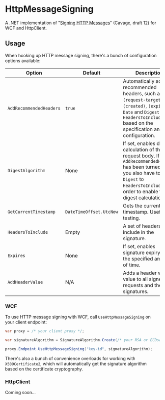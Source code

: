 # HttpMessageSigning

A .NET implementation of "[Signing HTTP Messages](https://datatracker.ietf.org/doc/html/draft-cavage-http-signatures-12)" (Cavage, draft 12) for WCF and HttpClient.

## Usage

When hooking up HTTP message signing, there's a bunch of configuration options available:

| Option | Default | Description |
|--------|-------------|---------|
| `AddRecommendedHeaders` | `true` | Automatically adds recommended headers, such as `(request-target)`, `(created)`, `(expires)`, `Date` and `Digest` to `HeadersToInclude` based on the specification and configuration. |
| `DigestAlgorithm` | None | If set, enables digest calculation of the request body. If `AddRecommendedHeaders` has been turned off, you also have to add `Digest` to `HeadersToInclude` in order to enable the digest calculation. |
| `GetCurrentTimestamp` | `DateTimeOffset.UtcNow` | Gets the current UTC timestamp. Useful for testing. |
| `HeadersToInclude` | Empty | A set of headers to include in the signature. |
| `Expires` | None | If set, enables signature expiry after the specified amount of time. |
| `AddHeaderValue` | N/A | Adds a header with a value to all signed requests and their signatures. |

### WCF

To use HTTP message signing with WCF, call `UseHttpMessageSigning` on your client endpoint:

```csharp
var proxy = /* your client proxy */;

var signatureAlgorithm = SignatureAlgorithm.Create(/* your RSA or ECDsa algorithm */);

proxy.Endpoint.UseHttpMessageSigning("key-id", signatureAlgorithm);
```

There's also a bunch of convenience overloads for working with `X509Certificate2`, which will automatically
get the signature algorithm based on the certificate cryptography.

### HttpClient

Coming soon...

